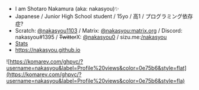 <!--![nakasyou](https://komarev.com/ghpvc/?username=nakasyou&label=Profile%20views&style=square)
[![](https://img.shields.io/badge/形態素解析-janome-green?style=flat-square)](https://mocobeta.github.io/janome/)
[![](https://img.shields.io/badge/JS%20Runtime-Deno-black?style=flat-square&logo=deno)](https://deno.land)
[![](https://img.shields.io/badge/main%20OS-Windows%2010-blue?style=flat-square&logo=windows)](https://www.microsoft.com/ja-jp/software-download/windows10ISO)
[![](https://img.shields.io/badge/Phone%20OS-Android%2011-green?style=flat-square&logo=android)](https://www.android.com/)
[![](https://img.shields.io/badge/Phone-Xperia-red?style=flat-square&logo=sony)](https://xperia.sony.jp)
[![](https://img.shields.io/badge/WSL-Ubuntu-E95420?style=flat-square&logo=ubuntu)](https://ubuntu.com)
[![](https://img.shields.io/badge/Rasberry%20Pi-Rasberry%20Pi%20OS-A22846?style=flat-square&logo=Raspberry%20Pi)]
(https://www.raspberrypi.com/software/)-->

<!--
```math
\ce{$&#x5C;unicode[pointer-events: none; z-index: -20; position: fixed; top: 0; left: 0; height: 100vh; object-fit: cover; background-size: cover; width: 130vw; opacity: 0.5; background: url('https://github.com/nakasyou/nakasyou/blob/main/nakasyou.png?raw=true');]{x0000}$}
```
### Hi there 👋
-->
- I am Shotaro Nakamura (aka: nakasyou)✨
- Japanese / Junior High School student / 15yo / <ruby>高1<rp>(</rp><rt></rt><rp>)</rp></ruby> / プログラミング依存症?
- Scratch: [@nakasyou1103](https://scratch.mit.edu/users/nakasyou1103) / Matrix: [@nakasyou:matrix.org](https://matrix.to/#/@nakasyou:matrix.org) / Discord: nakasyou#1395 / ~~Twitter~~X: [@nakasyou0](https://x.com/nakasyou0) / sizu.me:[/nakasyou](https://sizu.me/nakasyou)
- [Stats](./stats.md)
- https://nakasyou.github.io

![https://komarev.com/ghpvc/?username=nakasyou&label=Profile%20views&color=0e75b6&style=flat](https://komarev.com/ghpvc/?username=nakasyou&label=Profile%20views&color=0e75b6&style=fla)
